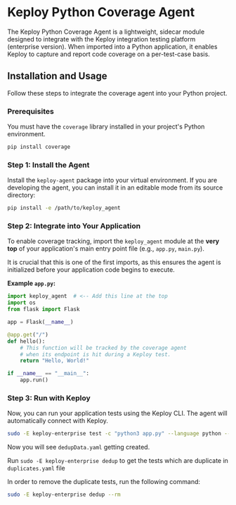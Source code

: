 # Keploy Python Coverage Agent

The Keploy Python Coverage Agent is a lightweight, sidecar module designed to integrate with the Keploy integration testing platform (enterprise version). When imported into a Python application, it enables Keploy to capture and report code coverage on a per-test-case basis.

## Installation and Usage

Follow these steps to integrate the coverage agent into your Python project.

### Prerequisites

You must have the `coverage` library installed in your project's Python environment.

```bash
pip install coverage
```

### Step 1: Install the Agent

Install the `keploy-agent` package into your virtual environment. If you are developing the agent, you can install it in an editable mode from its source directory:

```bash
pip install -e /path/to/keploy_agent
```

### Step 2: Integrate into Your Application

To enable coverage tracking, import the `keploy_agent` module at the **very top** of your application's main entry point file (e.g., `app.py`, `main.py`).

It is crucial that this is one of the first imports, as this ensures the agent is initialized before your application code begins to execute.

**Example `app.py`:**

```python
import keploy_agent  # <-- Add this line at the top
import os
from flask import Flask

app = Flask(__name__)

@app.get("/")
def hello():
    # This function will be tracked by the coverage agent
    # when its endpoint is hit during a Keploy test.
    return "Hello, World!"

if __name__ == "__main__":
    app.run()
```

### Step 3: Run with Keploy

Now, you can run your application tests using the Keploy CLI. The agent will automatically connect with Keploy.

```bash
sudo -E keploy-enterprise test -c "python3 app.py" --language python --dedup
```

Now you will see `dedupData.yaml` getting created. 

Run `sudo -E keploy-enterprise dedup` to get the tests which are duplicate in `duplicates.yaml` file

In order to remove the duplicate tests, run the following command:

```bash
sudo -E keploy-enterprise dedup --rm
```
